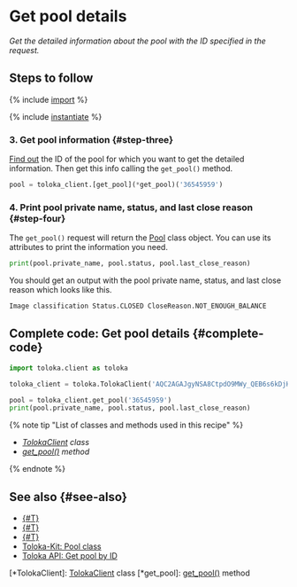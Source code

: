 # Get pool details

_Get the detailed information about the pool with the ID specified in the request._

## Steps to follow

{% include [import](../_includes/recipes/import.md) %}

{% include [instantiate](../_includes/recipes/instantiate.md) %}

### 3. Get pool information {#step-three}

[Find out](./get-pools.md) the ID of the pool for which you want to get the detailed information. Then get this info calling the `get_pool()` method.

```python
pool = toloka_client.[get_pool](*get_pool)('36545959')
```

### 4. Print pool private name, status, and last close reason {#step-four}

The `get_pool()` request will return the [Pool](../reference/toloka.client.pool.Pool.md) class object. You can use its attributes to print the information you need.

```python
print(pool.private_name, pool.status, pool.last_close_reason)
```

You should get an output with the pool private name, status, and last close reason which looks like this.

```bash
Image classification Status.CLOSED CloseReason.NOT_ENOUGH_BALANCE
```

## Complete code: Get pool details {#complete-code}

```python
import toloka.client as toloka

toloka_client = toloka.TolokaClient('AQC2AGAJgyNSA8CtpdO9MWy_QEB6s6kDjHUoElE', 'PRODUCTION')

pool = toloka_client.get_pool('36545959')
print(pool.private_name, pool.status, pool.last_close_reason)
```

{% note tip "List of classes and methods used in this recipe" %}

- _[TolokaClient](../reference/toloka.client.TolokaClient.md) class_
- _[get_pool()](../reference/toloka.client.TolokaClient.get_pool.md) method_

{% endnote %}

## See also {#see-also}

- [{#T}](../../guide/concepts/overview.md)
- [{#T}](./learn-basics.md)
- [{#T}](./use-cases.md)
- [Toloka-Kit: Pool class](../reference/toloka.client.pool.Pool.md)
- [Toloka API: Get pool by ID](https://toloka.ai/docs/api/api-reference/#get-/pools/-id-)

[*TolokaClient]: [TolokaClient](../reference/toloka.client.TolokaClient.md) class
[*get_pool]: [get_pool()](../reference/toloka.client.TolokaClient.get_pool.md) method